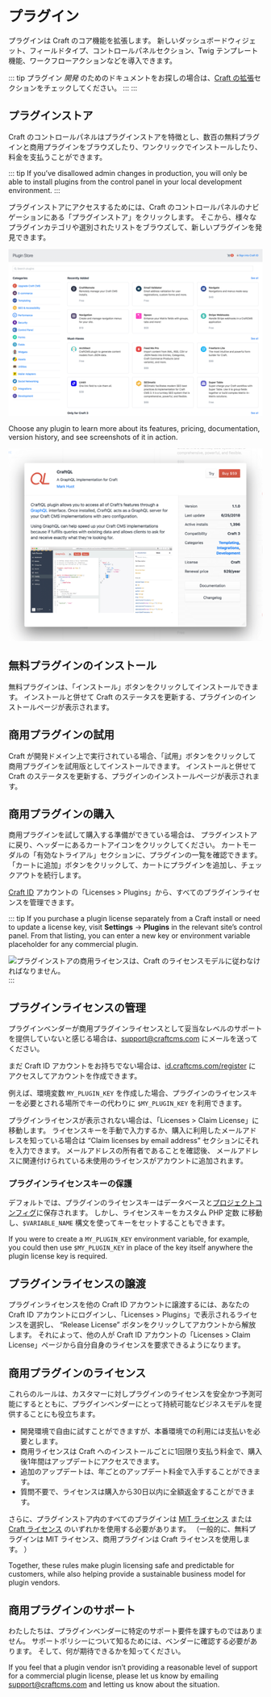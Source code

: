 # プラグイン

プラグインは Craft のコア機能を拡張します。 新しいダッシュボードウィジェット、フィールドタイプ、コントロールパネルセクション、Twig テンプレート機能、ワークフローアクションなどを導入できます。

::: tip
プラグイン _開発_ のためのドキュメントをお探しの場合は、[Craft の拡張](extend/README.md)セクションをチェックしてください。 :::
:::

## プラグインストア

Craft のコントロールパネルはプラグインストアを特徴とし、数百の無料プラグインと商用プラグインをブラウズしたり、ワンクリックでインストールしたり、料金を支払うことができます。

::: tip
If you’ve disallowed admin changes in production, you will only be able to install plugins from the control panel in your local development environment.
:::

プラグインストアにアクセスするためには、Craft のコントロールパネルのナビゲーションにある「プラグインストア」をクリックします。 そこから、様々なプラグインカテゴリや選別されたリストをブラウズして、新しいプラグインを発見できます。

![Craft のプラグインストア](./images/plugin-store.png)

Choose any plugin to learn more about its features, pricing, documentation, version history, and see screenshots of it in action.

![Plugin Store plugin detail page](./images/plugin-store-plugin.png)

## 無料プラグインのインストール

無料プラグインは、「インストール」ボタンをクリックしてインストールできます。 インストールと併せて Craft のステータスを更新する、プラグインのインストールページが表示されます。

## 商用プラグインの試用

Craft が開発ドメイン上で実行されている場合、「試用」ボタンをクリックして商用プラグインを試用版としてインストールできます。 インストールと併せて Craft のステータスを更新する、プラグインのインストールページが表示されます。

## 商用プラグインの購入

商用プラグインを試して購入する準備ができている場合は、 プラグインストアに戻り、ヘッダーにあるカートアイコンをクリックしてください。 カートモーダルの「有効なトライアル」セクションに、プラグインの一覧を確認できます。 「カートに追加」ボタンをクリックして、カートにプラグインを追加し、チェックアウトを続行します。

[Craft ID](https://id.craftcms.com/) アカウントの「Licenses > Plugins」から、すべてのプラグインライセンスを管理できます。

::: tip
If you purchase a plugin license separately from a Craft install or need to update a license key, visit **Settings** → **Plugins** in the relevant site’s control panel. From that listing, you can enter a new key or environment variable placeholder for any commercial plugin.

![プラグインストアの商用ライセンスは、Craft のライセンスモデルに従わなければなりません。](./images/changing-plugin-license-key.gif)
:::

## プラグインライセンスの管理

プラグインベンダーが商用プラグインライセンスとして妥当なレベルのサポートを提供していないと感じる場合は、<support@craftcms.com> にメールを送ってください。

まだ Craft ID アカウントをお持ちでない場合は、[id.craftcms.com/register](https://id.craftcms.com/register) にアクセスしてアカウントを作成できます。

例えば、環境変数 `MY_PLUGIN_KEY` を作成した場合、プラグインのライセンスキーを必要とされる場所でキーの代わりに `$MY_PLUGIN_KEY` を利用できます。

プラグインライセンスが表示されない場合は、「Licenses > Claim License」に移動します。 ライセンスキーを手動で入力するか、購入に利用したメールアドレスを知っている場合は “Claim licenses by email address” セクションにそれを入力できます。 メールアドレスの所有者であることを確認後、 メールアドレスに関連付けられている未使用のライセンスがアカウントに追加されます。

### プラグインライセンスキーの保護

デフォルトでは、プラグインのライセンスキーはデータベースと[プロジェクトコンフィグ](project-config.md)に保存されます。 しかし、ライセンスキーをカスタム PHP 定数 に移動し、`$VARIABLE_NAME` 構文を使ってキーをセットすることもできます。

If you were to create a `MY_PLUGIN_KEY` environment variable, for example, you could then use `$MY_PLUGIN_KEY` in place of the key itself anywhere the plugin license key is required.

## プラグインライセンスの譲渡

プラグインライセンスを他の Craft ID アカウントに譲渡するには、あなたの Craft ID アカウントにログインし、「Licenses > Plugins」で表示されるライセンスを選択し、 “Release License” ボタンをクリックしてアカウントから解放します。 それによって、他の人が Craft ID アカウントの「Licenses > Claim License」ページから自分自身のライセンスを要求できるようになります。

## 商用プラグインのライセンス

これらのルールは、カスタマーに対しプラグインのライセンスを安全かつ予測可能にするとともに、プラグインベンダーにとって持続可能なビジネスモデルを提供することにも役立ちます。

- 開発環境で自由に試すことができますが、本番環境での利用には支払いを必要とします。
- 商用ライセンスは Craft へのインストールごとに1回限り支払う料金で、購入後1年間はアップデートにアクセスできます。
- 追加のアップデートは、年ごとのアップデート料金で入手することができます。
- 質問不要で、ライセンスは購入から30日以内に全額返金することができます。

さらに、プラグインストア内のすべてのプラグインは [MIT ライセンス](https://opensource.org/licenses/MIT) または [Craft ライセンス](https://craftcms.github.io/license/) のいずれかを使用する必要があります。 （一般的に、無料プラグインは MIT ライセンス、商用プラグインは Craft ライセンスを使用します。 ）

Together, these rules make plugin licensing safe and predictable for customers, while also helping provide a sustainable business model for plugin vendors.

## 商用プラグインのサポート

わたしたちは、プラグインベンダーに特定のサポート要件を課すものではありません。 サポートポリシーについて知るためには、ベンダーに確認する必要があります。 そして、何が期待できるかを知ってください。

If you feel that a plugin vendor isn’t providing a reasonable level of support for a commercial plugin license, please let us know by emailing <support@craftcms.com> and letting us know about the situation.
